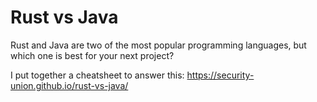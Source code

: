 # Rust vs Java

Rust and Java are two of the most popular programming languages, but which one is best for your next project? 

I put together a cheatsheet to answer this:
https://security-union.github.io/rust-vs-java/

